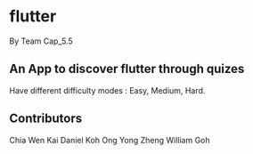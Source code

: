 # flutter

By Team Cap_5.5

## An App to discover flutter through quizes
Have different difficulty modes : Easy, Medium, Hard.

## Contributors
Chia Wen Kai
Daniel Koh
Ong Yong Zheng
William Goh
